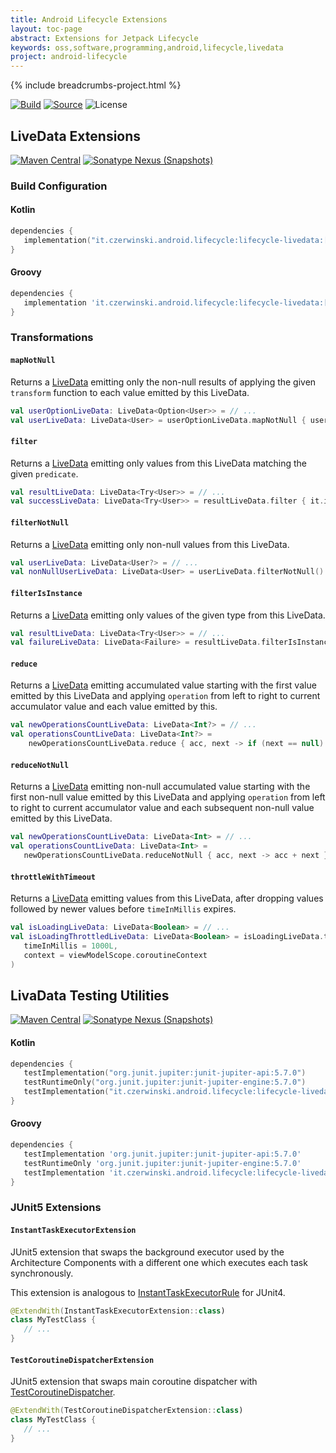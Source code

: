 ```yaml
---
title: Android Lifecycle Extensions
layout: toc-page
abstract: Extensions for Jetpack Lifecycle
keywords: oss,software,programming,android,lifecycle,livedata
project: android-lifecycle
---
```


{% include breadcrumbs-project.html %}

[![Build](https://github.com/sczerwinski/android-lifecycle/workflows/Build/badge.svg)][ci-build]
[![Source](https://img.shields.io/badge/source-GitHub-blue.svg)](https://github.com/sczerwinski/android-lifecycle)
![License](https://img.shields.io/badge/license-Apache%202-blue)

## LiveData Extensions

[![Maven Central](https://img.shields.io/maven-central/v/it.czerwinski.android.lifecycle/lifecycle-livedata)][lifecycle-livedata-release]
[![Sonatype Nexus (Snapshots)](https://img.shields.io/nexus/s/it.czerwinski.android.lifecycle/lifecycle-livedata?server=https%3A%2F%2Foss.sonatype.org)][lifecycle-livedata-snapshot]

### Build Configuration

#### Kotlin
```kotlin
dependencies {
   implementation("it.czerwinski.android.lifecycle:lifecycle-livedata:[VERSION]")
}
```

#### Groovy
```groovy
dependencies {
   implementation 'it.czerwinski.android.lifecycle:lifecycle-livedata:[VERSION]'
}
```

### Transformations

#### `mapNotNull`
Returns a [LiveData] emitting only the non-null results of applying the given `transform` function to each value
emitted by this LiveData.

```kotlin
val userOptionLiveData: LiveData<Option<User>> = // ...
val userLiveData: LiveData<User> = userOptionLiveData.mapNotNull { user -> user.getOrNull() }
```

#### `filter`
Returns a [LiveData] emitting only values from this LiveData matching the given `predicate`.

```kotlin
val resultLiveData: LiveData<Try<User>> = // ...
val successLiveData: LiveData<Try<User>> = resultLiveData.filter { it.isSuccess }
```

#### `filterNotNull`
Returns a [LiveData] emitting only non-null values from this LiveData.

```kotlin
val userLiveData: LiveData<User?> = // ...
val nonNullUserLiveData: LiveData<User> = userLiveData.filterNotNull()
```

#### `filterIsInstance`
Returns a [LiveData] emitting only values of the given type from this LiveData.

```kotlin
val resultLiveData: LiveData<Try<User>> = // ...
val failureLiveData: LiveData<Failure> = resultLiveData.filterIsInstance<Failure>()
```

#### `reduce`
Returns a [LiveData] emitting accumulated value starting with the first value emitted by this LiveData and applying
`operation` from left to right to current accumulator value and each value emitted by this.

  ```kotlin
  val newOperationsCountLiveData: LiveData<Int?> = // ...
  val operationsCountLiveData: LiveData<Int?> =
      newOperationsCountLiveData.reduce { acc, next -> if (next == null) null else acc + next }
  ```

#### `reduceNotNull`
Returns a [LiveData] emitting non-null accumulated value starting with the first non-null value emitted by this
LiveData and applying `operation` from left to right to current accumulator value and each subsequent non-null value
emitted by this LiveData.

```kotlin
val newOperationsCountLiveData: LiveData<Int> = // ...
val operationsCountLiveData: LiveData<Int> =
   newOperationsCountLiveData.reduceNotNull { acc, next -> acc + next }
```

#### `throttleWithTimeout`

Returns a [LiveData] emitting values from this LiveData, after dropping values followed by newer values before
`timeInMillis` expires.

```kotlin
val isLoadingLiveData: LiveData<Boolean> = // ...
val isLoadingThrottledLiveData: LiveData<Boolean> = isLoadingLiveData.throttleWithTimeout(
   timeInMillis = 1000L,
   context = viewModelScope.coroutineContext
)
```

## LivaData Testing Utilities

[![Maven Central](https://img.shields.io/maven-central/v/it.czerwinski.android.lifecycle/lifecycle-livedata-test-junit5)][lifecycle-livedata-test-junit5-release]
[![Sonatype Nexus (Snapshots)](https://img.shields.io/nexus/s/it.czerwinski.android.lifecycle/lifecycle-livedata-test-junit5?server=https%3A%2F%2Foss.sonatype.org)][lifecycle-livedata-test-junit5-snapshot]

#### Kotlin
```kotlin
dependencies {
   testImplementation("org.junit.jupiter:junit-jupiter-api:5.7.0")
   testRuntimeOnly("org.junit.jupiter:junit-jupiter-engine:5.7.0")
   testImplementation("it.czerwinski.android.lifecycle:lifecycle-livedata-test-junit5:[VERSION]")
}
```

#### Groovy
```groovy
dependencies {
   testImplementation 'org.junit.jupiter:junit-jupiter-api:5.7.0'
   testRuntimeOnly 'org.junit.jupiter:junit-jupiter-engine:5.7.0'
   testImplementation 'it.czerwinski.android.lifecycle:lifecycle-livedata-test-junit5:[VERSION]'
}
```

### JUnit5 Extensions

#### `InstantTaskExecutorExtension`
JUnit5 extension that swaps the background executor used by the Architecture Components with a different one which
executes each task synchronously.

This extension is analogous to [InstantTaskExecutorRule] for JUnit4.

```kotlin
@ExtendWith(InstantTaskExecutorExtension::class)
class MyTestClass {
   // ...
}
```

#### `TestCoroutineDispatcherExtension`
JUnit5 extension that swaps main coroutine dispatcher with [TestCoroutineDispatcher].

```kotlin
@ExtendWith(TestCoroutineDispatcherExtension::class)
class MyTestClass {
   // ...
}
```


[ci-build]: https://github.com/sczerwinski/android-lifecycle/actions?query=workflow%3ABuild
[lifecycle-livedata-release]: https://repo1.maven.org/maven2/it/czerwinski/android/lifecycle/lifecycle-livedata/
[lifecycle-livedata-test-junit5-release]: https://repo1.maven.org/maven2/it/czerwinski/android/lifecycle/lifecycle-livedata-test-junit5/
[lifecycle-livedata-snapshot]: https://oss.sonatype.org/content/repositories/snapshots/it/czerwinski/android/lifecycle/lifecycle-livedata/
[lifecycle-livedata-test-junit5-snapshot]: https://oss.sonatype.org/content/repositories/snapshots/it/czerwinski/android/lifecycle/lifecycle-livedata-test-junit5/

[LiveData]: https://developer.android.com/reference/androidx/lifecycle/LiveData
[InstantTaskExecutorRule]: https://developer.android.com/reference/androidx/arch/core/executor/testing/InstantTaskExecutorRule
[TestCoroutineDispatcher]: https://kotlin.github.io/kotlinx.coroutines/kotlinx-coroutines-test/kotlinx.coroutines.test/-test-coroutine-dispatcher/
